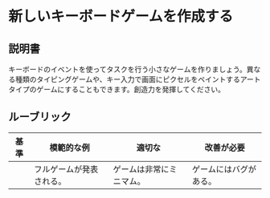 # 新しいキーボードゲームを作成する

## 説明書

キーボードのイベントを使ってタスクを行う小さなゲームを作りましょう。異なる種類のタイピングゲームや、キー入力で画面にピクセルをペイントするアートタイプのゲームにすることもできます。創造力を発揮してください。

## ルーブリック

| 基準 | 模範的な例                | 適切な                 | 改善が必要 |
| -------- | ------------------------ | ------------------------ | ----------------- |
|          | フルゲームが発表される。 | ゲームは非常にミニマム。 | ゲームにはバグがある。 |
